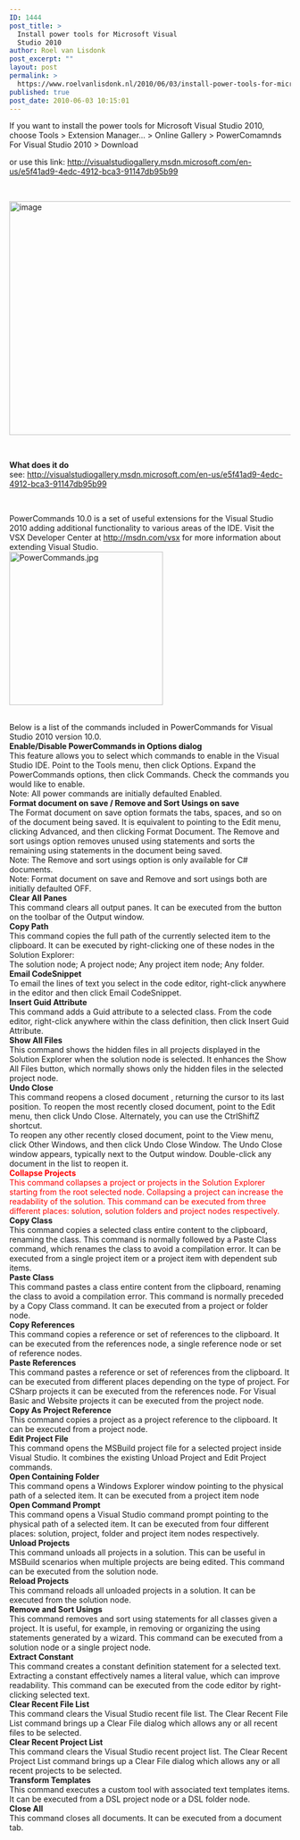 ```yaml
---
ID: 1444
post_title: >
  Install power tools for Microsoft Visual
  Studio 2010
author: Roel van Lisdonk
post_excerpt: ""
layout: post
permalink: >
  https://www.roelvanlisdonk.nl/2010/06/03/install-power-tools-for-microsoft-visual-studio-2010/
published: true
post_date: 2010-06-03 10:15:01
---
```

<p>If you want to install the power tools for Microsoft Visual Studio 2010, choose Tools &gt; Extension Manager… &gt; Online Gallery &gt; PowerComamnds For Visual Studio 2010 &gt; Download</p>  <p>or use this link: <a title="http://visualstudiogallery.msdn.microsoft.com/en-us/e5f41ad9-4edc-4912-bca3-91147db95b99" href="http://visualstudiogallery.msdn.microsoft.com/en-us/e5f41ad9-4edc-4912-bca3-91147db95b99">http://visualstudiogallery.msdn.microsoft.com/en-us/e5f41ad9-4edc-4912-bca3-91147db95b99</a></p>  <p>&#160;</p>  <p><a href="http://www.roelvanlisdonk.nl/wp-content/uploads/2010/06/image2.png"><img style="border-bottom: 0px; border-left: 0px; display: inline; border-top: 0px; border-right: 0px" title="image" border="0" alt="image" src="http://www.roelvanlisdonk.nl/wp-content/uploads/2010/06/image_thumb2.png" width="604" height="419" /></a> </p>  <p>&#160;</p>  <p><strong>What does it do     <br /></strong>see: <a title="http://visualstudiogallery.msdn.microsoft.com/en-us/e5f41ad9-4edc-4912-bca3-91147db95b99" href="http://visualstudiogallery.msdn.microsoft.com/en-us/e5f41ad9-4edc-4912-bca3-91147db95b99">http://visualstudiogallery.msdn.microsoft.com/en-us/e5f41ad9-4edc-4912-bca3-91147db95b99</a></p>  <p>&#160;</p>  <p>PowerCommands 10.0 is a set of useful extensions for the Visual Studio 2010 adding additional functionality to various areas of the IDE. Visit the VSX Developer Center at <a href="http://msdn.com/vsx">http://msdn.com/vsx</a> for more information about extending Visual Studio.    <br /><img alt="PowerCommands.jpg" src="http://visualstudiogallery.msdn.microsoft.com/en-us/e5f41ad9-4edc-4912-bca3-91147db95b99/image/file/27457/0" width="275" height="275" /></p>  <p>   <br />Below is a list of the commands included in PowerCommands for Visual Studio 2010 version 10.0.     <br /><strong>Enable/Disable PowerCommands in Options dialog</strong>    <br />This feature allows you to select which commands to enable in the Visual Studio IDE. Point to the Tools menu, then click Options. Expand the PowerCommands options, then click Commands. Check the commands you would like to enable.    <br />Note: All power commands are initially defaulted Enabled.    <br /><strong>Format document on save / Remove and Sort Usings on save</strong>    <br />The Format document on save option formats the tabs, spaces, and so on of the document being saved. It is equivalent to pointing to the Edit menu, clicking Advanced, and then clicking Format Document. The Remove and sort usings option removes unused using statements and sorts the remaining using statements in the document being saved.    <br />Note: The Remove and sort usings option is only available for C# documents.    <br />Note: Format document on save and Remove and sort usings both are initially defaulted OFF.    <br /><strong>Clear All Panes</strong>    <br />This command clears all output panes. It can be executed from the button on the toolbar of the Output window.    <br /><strong>Copy Path</strong>    <br />This command copies the full path of the currently selected item to the clipboard. It can be executed by right-clicking one of these nodes in the Solution Explorer:    <br />The solution node; A project node; Any project item node; Any folder.     <br /><strong>Email CodeSnippet</strong>    <br />To email the lines of text you select in the code editor, right-click anywhere in the editor and then click Email CodeSnippet.     <br /><strong>Insert Guid Attribute</strong>    <br />This command adds a Guid attribute to a selected class. From the code editor, right-click anywhere within the class definition, then click Insert Guid Attribute.    <br /><strong>Show All Files</strong>    <br />This command shows the hidden files in all projects displayed in the Solution Explorer when the solution node is selected. It enhances the Show All Files button, which normally shows only the hidden files in the selected project node.    <br /><strong>Undo Close</strong>    <br />This command reopens a closed document , returning the cursor to its last position. To reopen the most recently closed document, point to the Edit menu, then click Undo Close. Alternately, you can use the CtrlShiftZ shortcut.    <br />To reopen any other recently closed document, point to the View menu, click Other Windows, and then click Undo Close Window. The Undo Close window appears, typically next to the Output window. Double-click any document in the list to reopen it.    <br /><font color="#ff0000"><strong>Collapse Projects</strong>      <br />This command collapses a project or projects in the Solution Explorer starting from the root selected node. Collapsing a project can increase the readability of the solution. This command can be executed from three different places: solution, solution folders and project nodes respectively.      <br /></font><strong>Copy Class</strong>    <br />This command copies a selected class entire content to the clipboard, renaming the class. This command is normally followed by a Paste Class command, which renames the class to avoid a compilation error. It can be executed from a single project item or a project item with dependent sub items.    <br /><strong>Paste Class</strong>    <br />This command pastes a class entire content from the clipboard, renaming the class to avoid a compilation error. This command is normally preceded by a Copy Class command. It can be executed from a project or folder node.    <br /><strong>Copy References</strong>    <br />This command copies a reference or set of references to the clipboard. It can be executed from the references node, a single reference node or set of reference nodes.    <br /><strong>Paste References</strong>    <br />This command pastes a reference or set of references from the clipboard. It can be executed from different places depending on the type of project. For CSharp projects it can be executed from the references node. For Visual Basic and Website projects it can be executed from the project node.    <br /><strong>Copy As Project Reference</strong>    <br />This command copies a project as a project reference to the clipboard. It can be executed from a project node.    <br /><strong>Edit Project File</strong>    <br />This command opens the MSBuild project file for a selected project inside Visual Studio. It combines the existing Unload Project and Edit Project commands.     <br /><strong>Open Containing Folder</strong>    <br />This command opens a Windows Explorer window pointing to the physical path of a selected item. It can be executed from a project item node     <br /><strong>Open Command Prompt</strong>    <br />This command opens a Visual Studio command prompt pointing to the physical path of a selected item. It can be executed from four different places: solution, project, folder and project item nodes respectively.    <br /><strong>Unload Projects</strong>    <br />This command unloads all projects in a solution. This can be useful in MSBuild scenarios when multiple projects are being edited. This command can be executed from the solution node.     <br /><strong>Reload Projects</strong>    <br />This command reloads all unloaded projects in a solution. It can be executed from the solution node.     <br /><strong>Remove and Sort Usings</strong>    <br />This command removes and sort using statements for all classes given a project. It is useful, for example, in removing or organizing the using statements generated by a wizard. This command can be executed from a solution node or a single project node.    <br /><strong>Extract Constant</strong>    <br />This command creates a constant definition statement for a selected text. Extracting a constant effectively names a literal value, which can improve readability. This command can be executed from the code editor by right-clicking selected text.    <br /><strong>Clear Recent File List</strong>    <br />This command clears the Visual Studio recent file list. The Clear Recent File List command brings up a Clear File dialog which allows any or all recent files to be selected.    <br /><strong>Clear Recent Project List</strong>    <br />This command clears the Visual Studio recent project list. The Clear Recent Project List command brings up a Clear File dialog which allows any or all recent projects to be selected.    <br /><strong>Transform Templates</strong>    <br />This command executes a custom tool with associated text templates items. It can be executed from a DSL project node or a DSL folder node.    <br /><strong>Close All</strong>    <br />This command closes all documents. It can be executed from a document tab.</p>